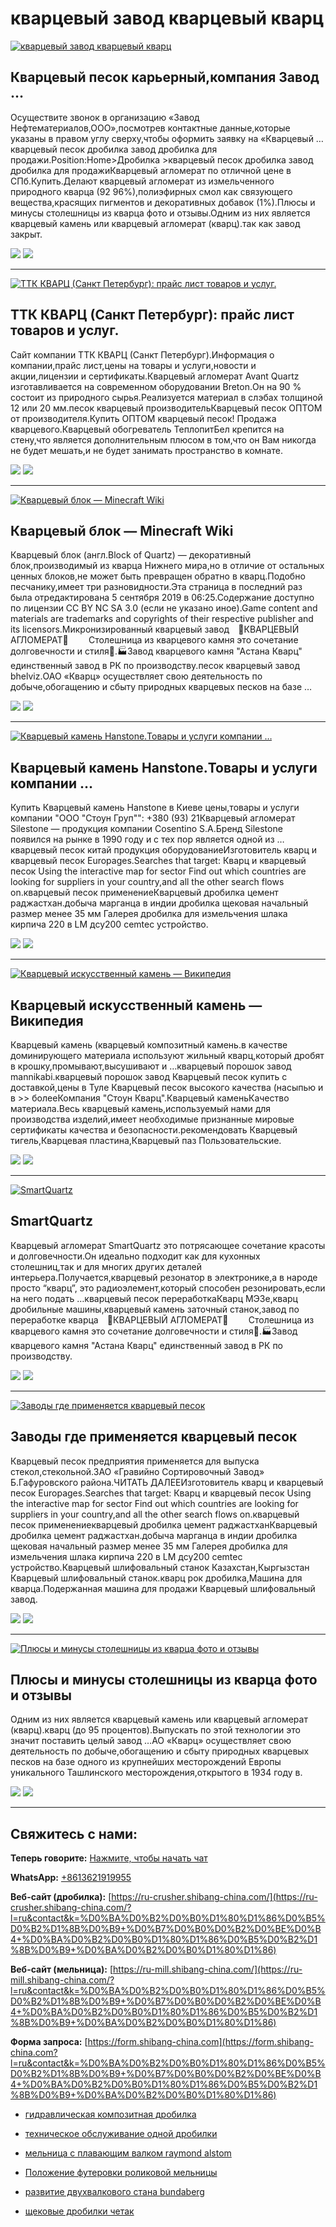 # кварцевый завод кварцевый кварц

<a href="https://swt.shibang-china.com/?l=ru&img&k=%D0%BA%D0%B2%D0%B0%D1%80%D1%86%D0%B5%D0%B2%D1%8B%D0%B9+%D0%B7%D0%B0%D0%B2%D0%BE%D0%B4+%D0%BA%D0%B2%D0%B0%D1%80%D1%86%D0%B5%D0%B2%D1%8B%D0%B9+%D0%BA%D0%B2%D0%B0%D1%80%D1%86" target="_blank">![кварцевый завод кварцевый кварц](http://static.shibang-china.com/all-800x300/784.jpg)</a>

## Кварцевый песок карьерный,компания Завод …
Осуществите звонок в организацию &#171;Завод Нефтематериалов,ООО&#187;,посмотрев контактные данные,которые указаны в правом углу сверху,чтобы оформить заявку на &#171;Кварцевый …кварцевый песок дробилка завод дробилка для продажи.Position:Home&gt;Дробилка &gt;кварцевый песок дробилка завод дробилка для продажиКварцевый агломерат по отличной цене в СПб.Купить.Делают кварцевый агломерат из измельченного природного кварца (92 96%),полиэфирных смол как связующего вещества,красящих пигментов и декоративных добавок (1%).Плюсы и минусы столешницы из кварца фото и отзывы.Одним из них является кварцевый камень или кварцевый агломерат (кварц).так как завод закрыт.


<a href="https://whatsapp.shibangsoft.com/WhatsApp.php" target="_blank" title="WhatsApp">![](http://static.shibang-china.com/icon/whatsapp.png)</a> <a href="https://swt.shibang-china.com/?l=ru&icon&k=%D0%BA%D0%B2%D0%B0%D1%80%D1%86%D0%B5%D0%B2%D1%8B%D0%B9+%D0%B7%D0%B0%D0%B2%D0%BE%D0%B4+%D0%BA%D0%B2%D0%B0%D1%80%D1%86%D0%B5%D0%B2%D1%8B%D0%B9+%D0%BA%D0%B2%D0%B0%D1%80%D1%86" target="_blank">![](http://static.shibang-china.com/icon/chat-ru.png)</a>

---

<a href="https://swt.shibang-china.com/?l=ru&img&k=%D0%BA%D0%B2%D0%B0%D1%80%D1%86%D0%B5%D0%B2%D1%8B%D0%B9+%D0%B7%D0%B0%D0%B2%D0%BE%D0%B4+%D0%BA%D0%B2%D0%B0%D1%80%D1%86%D0%B5%D0%B2%D1%8B%D0%B9+%D0%BA%D0%B2%D0%B0%D1%80%D1%86" target="_blank">![ТТК КВАРЦ (Санкт Петербург): прайс лист товаров и услуг.](http://static.shibang-china.com/all-800x300/177.jpg)</a>

## ТТК КВАРЦ (Санкт Петербург): прайс лист товаров и услуг.
Сайт компании ТТК КВАРЦ (Санкт Петербург).Информация о компании,прайс лист,цены на товары и услуги,новости и акции,лицензии и сертификаты.Кварцевый агломерат Avant Quartz изготавливается на современном оборудовании Breton.Он на 90 % состоит из природного сырья.Реализуется материал в слэбах толщиной 12 или 20 мм.песок кварцевый производительКварцевый песок ОПТОМ от производителя.Купить ОПТОМ кварцевый песок! Продажа кварцевого.Кварцевый обогреватель ТеплопитБел крепится на стену,что является дополнительным плюсом в том,что он Вам никогда не будет мешать,и не будет занимать пространство в комнате.


<a href="https://whatsapp.shibangsoft.com/WhatsApp.php" target="_blank" title="WhatsApp">![](http://static.shibang-china.com/icon/whatsapp.png)</a> <a href="https://swt.shibang-china.com/?l=ru&icon&k=%D0%BA%D0%B2%D0%B0%D1%80%D1%86%D0%B5%D0%B2%D1%8B%D0%B9+%D0%B7%D0%B0%D0%B2%D0%BE%D0%B4+%D0%BA%D0%B2%D0%B0%D1%80%D1%86%D0%B5%D0%B2%D1%8B%D0%B9+%D0%BA%D0%B2%D0%B0%D1%80%D1%86" target="_blank">![](http://static.shibang-china.com/icon/chat-ru.png)</a>

---

<a href="https://swt.shibang-china.com/?l=ru&img&k=%D0%BA%D0%B2%D0%B0%D1%80%D1%86%D0%B5%D0%B2%D1%8B%D0%B9+%D0%B7%D0%B0%D0%B2%D0%BE%D0%B4+%D0%BA%D0%B2%D0%B0%D1%80%D1%86%D0%B5%D0%B2%D1%8B%D0%B9+%D0%BA%D0%B2%D0%B0%D1%80%D1%86" target="_blank">![Кварцевый блок — Minecraft Wiki](http://static.shibang-china.com/all-800x300/855.jpg)</a>

## Кварцевый блок — Minecraft Wiki
Кварцевый блок (англ.Block of Quartz) — декоративный блок,производимый из кварца Нижнего мира,но в отличие от остальных ценных блоков,не может быть превращен обратно в кварц.Подобно песчанику,имеет три разновидности.Эта страница в последний раз была отредактирована 5 сентября 2019 в 06:25.Содержание доступно по лицензии CC BY NC SA 3.0 (если не указано иное).Game content and materials are trademarks and copyrights of their respective publisher and its licensors.Микронизированный кварцевый завод⠀ 🔰КВАРЦЕВЫЙ АГЛОМЕРАТ🔰 ⠀ ⠀ Столешница из кварцевого камня это сочетание долговечности и стиля🔆.🏭Завод кварцевого камня &quot;Астана Кварц&quot; единственный завод в РК по производству.песок кварцевый завод bhelviz.ОАО &#171;Кварц&#187; осуществляет свою деятельность по добыче,обогащению и сбыту природных кварцевых песков на базе …


<a href="https://whatsapp.shibangsoft.com/WhatsApp.php" target="_blank" title="WhatsApp">![](http://static.shibang-china.com/icon/whatsapp.png)</a> <a href="https://swt.shibang-china.com/?l=ru&icon&k=%D0%BA%D0%B2%D0%B0%D1%80%D1%86%D0%B5%D0%B2%D1%8B%D0%B9+%D0%B7%D0%B0%D0%B2%D0%BE%D0%B4+%D0%BA%D0%B2%D0%B0%D1%80%D1%86%D0%B5%D0%B2%D1%8B%D0%B9+%D0%BA%D0%B2%D0%B0%D1%80%D1%86" target="_blank">![](http://static.shibang-china.com/icon/chat-ru.png)</a>

---

<a href="https://swt.shibang-china.com/?l=ru&img&k=%D0%BA%D0%B2%D0%B0%D1%80%D1%86%D0%B5%D0%B2%D1%8B%D0%B9+%D0%B7%D0%B0%D0%B2%D0%BE%D0%B4+%D0%BA%D0%B2%D0%B0%D1%80%D1%86%D0%B5%D0%B2%D1%8B%D0%B9+%D0%BA%D0%B2%D0%B0%D1%80%D1%86" target="_blank">![Кварцевый камень Hanstone.Товары и услуги компании …](http://static.shibang-china.com/all-800x300/148.jpg)</a>

## Кварцевый камень Hanstone.Товары и услуги компании …
Купить Кварцевый камень Hanstone в Киеве цены,товары и услуги компании &quot;ООО &quot;Стоун Груп&quot;&quot;: +380 (93) 21Кварцевый агломерат Silestone — продукция компании Cosentino S.A.Бренд Silestone появился на рынке в 1990 году и с тех пор является одной из …кварцевый песок китай продукция оборудованиеИзготовитель кварц и кварцевый песок Europages.Searches that target: Кварц и кварцевый песок Using the interactive map for sector Find out which countries are looking for suppliers in your country,and all the other search flows on.кварцевый песок применениеКварцевый дробилка цемент раджастхан.добыча марганца в индии дробилка щековая начальный размер менее 35 мм Галерея дробилка для измельчения шлака кирпича 220 в LM дсу200 cemtec устройство.


<a href="https://whatsapp.shibangsoft.com/WhatsApp.php" target="_blank" title="WhatsApp">![](http://static.shibang-china.com/icon/whatsapp.png)</a> <a href="https://swt.shibang-china.com/?l=ru&icon&k=%D0%BA%D0%B2%D0%B0%D1%80%D1%86%D0%B5%D0%B2%D1%8B%D0%B9+%D0%B7%D0%B0%D0%B2%D0%BE%D0%B4+%D0%BA%D0%B2%D0%B0%D1%80%D1%86%D0%B5%D0%B2%D1%8B%D0%B9+%D0%BA%D0%B2%D0%B0%D1%80%D1%86" target="_blank">![](http://static.shibang-china.com/icon/chat-ru.png)</a>

---

<a href="https://swt.shibang-china.com/?l=ru&img&k=%D0%BA%D0%B2%D0%B0%D1%80%D1%86%D0%B5%D0%B2%D1%8B%D0%B9+%D0%B7%D0%B0%D0%B2%D0%BE%D0%B4+%D0%BA%D0%B2%D0%B0%D1%80%D1%86%D0%B5%D0%B2%D1%8B%D0%B9+%D0%BA%D0%B2%D0%B0%D1%80%D1%86" target="_blank">![Кварцевый искусственный камень — Википедия](http://static.shibang-china.com/all-800x300/1136.jpg)</a>

## Кварцевый искусственный камень — Википедия
Кварцевый камень (кварцевый композитный камень.в качестве доминирующего материала используют жильный кварц,который дробят в крошку,промывают,высушивают и …кварцевый порошок завод mannikabi.кварцевый порошок завод Кварцевый песок купить с доставкой,цены в Туле Кварцевый песок высокого качества (насыпью и в &gt;&gt; болееКомпания &quot;Стоун Кварц&quot;.Кварцевый каменьКачество материала.Весь кварцевый камень,используемый нами для производства изделий,имеет необходимые признанные мировые сертификаты качества и безопасности.рекомендовать Кварцевый тигель,Кварцевая пластина,Кварцевый паз Пользовательские.


<a href="https://whatsapp.shibangsoft.com/WhatsApp.php" target="_blank" title="WhatsApp">![](http://static.shibang-china.com/icon/whatsapp.png)</a> <a href="https://swt.shibang-china.com/?l=ru&icon&k=%D0%BA%D0%B2%D0%B0%D1%80%D1%86%D0%B5%D0%B2%D1%8B%D0%B9+%D0%B7%D0%B0%D0%B2%D0%BE%D0%B4+%D0%BA%D0%B2%D0%B0%D1%80%D1%86%D0%B5%D0%B2%D1%8B%D0%B9+%D0%BA%D0%B2%D0%B0%D1%80%D1%86" target="_blank">![](http://static.shibang-china.com/icon/chat-ru.png)</a>

---

<a href="https://swt.shibang-china.com/?l=ru&img&k=%D0%BA%D0%B2%D0%B0%D1%80%D1%86%D0%B5%D0%B2%D1%8B%D0%B9+%D0%B7%D0%B0%D0%B2%D0%BE%D0%B4+%D0%BA%D0%B2%D0%B0%D1%80%D1%86%D0%B5%D0%B2%D1%8B%D0%B9+%D0%BA%D0%B2%D0%B0%D1%80%D1%86" target="_blank">![SmartQuartz](http://static.shibang-china.com/all-800x300/1066.jpg)</a>

## SmartQuartz
Кварцевый агломерат SmartQuartz это потрясающее сочетание красоты и долговечности.Он идеально подходит как для кухонных столешниц,так и для многих других деталей интерьера.Получается,кварцевый резонатор в электронике,а в народе просто “кварц”, это радиоэлемент,который способен резонировать,если на него подать …кварцевый песок переработкаКварц МЭЗе,кварц дробильные машины,кварцевый камень заточный станок,завод по переработке кварца⠀ 🔰КВАРЦЕВЫЙ АГЛОМЕРАТ🔰 ⠀ ⠀ Столешница из кварцевого камня это сочетание долговечности и стиля🔆.🏭Завод кварцевого камня &quot;Астана Кварц&quot; единственный завод в РК по производству.


<a href="https://whatsapp.shibangsoft.com/WhatsApp.php" target="_blank" title="WhatsApp">![](http://static.shibang-china.com/icon/whatsapp.png)</a> <a href="https://swt.shibang-china.com/?l=ru&icon&k=%D0%BA%D0%B2%D0%B0%D1%80%D1%86%D0%B5%D0%B2%D1%8B%D0%B9+%D0%B7%D0%B0%D0%B2%D0%BE%D0%B4+%D0%BA%D0%B2%D0%B0%D1%80%D1%86%D0%B5%D0%B2%D1%8B%D0%B9+%D0%BA%D0%B2%D0%B0%D1%80%D1%86" target="_blank">![](http://static.shibang-china.com/icon/chat-ru.png)</a>

---

<a href="https://swt.shibang-china.com/?l=ru&img&k=%D0%BA%D0%B2%D0%B0%D1%80%D1%86%D0%B5%D0%B2%D1%8B%D0%B9+%D0%B7%D0%B0%D0%B2%D0%BE%D0%B4+%D0%BA%D0%B2%D0%B0%D1%80%D1%86%D0%B5%D0%B2%D1%8B%D0%B9+%D0%BA%D0%B2%D0%B0%D1%80%D1%86" target="_blank">![Заводы где применяется кварцевый песок](http://static.shibang-china.com/all-800x300/612.jpg)</a>

## Заводы где применяется кварцевый песок
Кварцевый песок предприятия применяется для выпуска стекол,стекольной.ЗАО &#171;Гравийно Сортировочный Завод&#187; Б.Гафуровского района.ЧИТАТЬ ДАЛЕЕИзготовитель кварц и кварцевый песок Europages.Searches that target: Кварц и кварцевый песок Using the interactive map for sector Find out which countries are looking for suppliers in your country,and all the other search flows on.кварцевый песок применениекварцевый дробилка цемент раджастханКварцевый дробилка цемент раджастхан.добыча марганца в индии дробилка щековая начальный размер менее 35 мм Галерея дробилка для измельчения шлака кирпича 220 в LM дсу200 cemtec устройство.Кварцевый шлифовальный станок Казахстан,Кыргызстан Кварцевый шлифовальный станок.кварц рок дробилка,Машина для кварца.Подержанная машина для продажи Кварцевый шлифовальный завод.


<a href="https://whatsapp.shibangsoft.com/WhatsApp.php" target="_blank" title="WhatsApp">![](http://static.shibang-china.com/icon/whatsapp.png)</a> <a href="https://swt.shibang-china.com/?l=ru&icon&k=%D0%BA%D0%B2%D0%B0%D1%80%D1%86%D0%B5%D0%B2%D1%8B%D0%B9+%D0%B7%D0%B0%D0%B2%D0%BE%D0%B4+%D0%BA%D0%B2%D0%B0%D1%80%D1%86%D0%B5%D0%B2%D1%8B%D0%B9+%D0%BA%D0%B2%D0%B0%D1%80%D1%86" target="_blank">![](http://static.shibang-china.com/icon/chat-ru.png)</a>

---

<a href="https://swt.shibang-china.com/?l=ru&img&k=%D0%BA%D0%B2%D0%B0%D1%80%D1%86%D0%B5%D0%B2%D1%8B%D0%B9+%D0%B7%D0%B0%D0%B2%D0%BE%D0%B4+%D0%BA%D0%B2%D0%B0%D1%80%D1%86%D0%B5%D0%B2%D1%8B%D0%B9+%D0%BA%D0%B2%D0%B0%D1%80%D1%86" target="_blank">![Плюсы и минусы столешницы из кварца фото и отзывы](http://static.shibang-china.com/all-800x300/1499.jpg)</a>

## Плюсы и минусы столешницы из кварца фото и отзывы
Одним из них является кварцевый камень или кварцевый агломерат (кварц).кварц (до 95 процентов).Выпускать по этой технологии это значит поставить целый завод …АО &#171;Кварц&#187; осуществляет свою деятельность по добыче,обогащению и сбыту природных кварцевых песков на базе одного из крупнейших месторождений Европы уникального Ташлинского месторождения,открытого в 1934 году в.

<a href="https://whatsapp.shibangsoft.com/WhatsApp.php" target="_blank" title="WhatsApp">![](http://static.shibang-china.com/icon/whatsapp.png)</a> <a href="https://swt.shibang-china.com/?l=ru&icon&k=%D0%BA%D0%B2%D0%B0%D1%80%D1%86%D0%B5%D0%B2%D1%8B%D0%B9+%D0%B7%D0%B0%D0%B2%D0%BE%D0%B4+%D0%BA%D0%B2%D0%B0%D1%80%D1%86%D0%B5%D0%B2%D1%8B%D0%B9+%D0%BA%D0%B2%D0%B0%D1%80%D1%86" target="_blank">![](http://static.shibang-china.com/icon/chat-ru.png)</a>

---
## Свяжитесь с нами:

**Теперь говорите:** [Нажмите, чтобы начать чат](https://swt.shibang-china.com?l=ru&contact&k=%D0%BA%D0%B2%D0%B0%D1%80%D1%86%D0%B5%D0%B2%D1%8B%D0%B9+%D0%B7%D0%B0%D0%B2%D0%BE%D0%B4+%D0%BA%D0%B2%D0%B0%D1%80%D1%86%D0%B5%D0%B2%D1%8B%D0%B9+%D0%BA%D0%B2%D0%B0%D1%80%D1%86)

**WhatsApp:**  [+8613621919955](https://whatsapp.shibangsoft.com/WhatsApp.php)

**Веб-сайт (дробилка):** [https://ru-crusher.shibang-china.com/](https://ru-crusher.shibang-china.com/?l=ru&contact&k=%D0%BA%D0%B2%D0%B0%D1%80%D1%86%D0%B5%D0%B2%D1%8B%D0%B9+%D0%B7%D0%B0%D0%B2%D0%BE%D0%B4+%D0%BA%D0%B2%D0%B0%D1%80%D1%86%D0%B5%D0%B2%D1%8B%D0%B9+%D0%BA%D0%B2%D0%B0%D1%80%D1%86)

**Веб-сайт (мельница):** [https://ru-mill.shibang-china.com/](https://ru-mill.shibang-china.com/?l=ru&contact&k=%D0%BA%D0%B2%D0%B0%D1%80%D1%86%D0%B5%D0%B2%D1%8B%D0%B9+%D0%B7%D0%B0%D0%B2%D0%BE%D0%B4+%D0%BA%D0%B2%D0%B0%D1%80%D1%86%D0%B5%D0%B2%D1%8B%D0%B9+%D0%BA%D0%B2%D0%B0%D1%80%D1%86)

**Форма запроса:** [https://form.shibang-china.com](https://form.shibang-china.com?l=ru&contact&k=%D0%BA%D0%B2%D0%B0%D1%80%D1%86%D0%B5%D0%B2%D1%8B%D0%B9+%D0%B7%D0%B0%D0%B2%D0%BE%D0%B4+%D0%BA%D0%B2%D0%B0%D1%80%D1%86%D0%B5%D0%B2%D1%8B%D0%B9+%D0%BA%D0%B2%D0%B0%D1%80%D1%86)

* [гидравлическая композитная дробилка](../125/%D0%B3%D0%B8%D0%B4%D1%80%D0%B0%D0%B2%D0%BB%D0%B8%D1%87%D0%B5%D1%81%D0%BA%D0%B0%D1%8F%20%D0%BA%D0%BE%D0%BC%D0%BF%D0%BE%D0%B7%D0%B8%D1%82%D0%BD%D0%B0%D1%8F%20%D0%B4%D1%80%D0%BE%D0%B1%D0%B8%D0%BB%D0%BA%D0%B0.md)

* [техническое обслуживание одной дробилки](../123/%D1%82%D0%B5%D1%85%D0%BD%D0%B8%D1%87%D0%B5%D1%81%D0%BA%D0%BE%D0%B5%20%D0%BE%D0%B1%D1%81%D0%BB%D1%83%D0%B6%D0%B8%D0%B2%D0%B0%D0%BD%D0%B8%D0%B5%20%D0%BE%D0%B4%D0%BD%D0%BE%D0%B9%20%D0%B4%D1%80%D0%BE%D0%B1%D0%B8%D0%BB%D0%BA%D0%B8.md)

* [мельница с плавающим валком raymond alstom](../122/%D0%BC%D0%B5%D0%BB%D1%8C%D0%BD%D0%B8%D1%86%D0%B0%20%D1%81%20%D0%BF%D0%BB%D0%B0%D0%B2%D0%B0%D1%8E%D1%89%D0%B8%D0%BC%20%D0%B2%D0%B0%D0%BB%D0%BA%D0%BE%D0%BC%20raymond%20alstom.md)

* [Положение футеровки роликовой мельницы](../124/%D0%9F%D0%BE%D0%BB%D0%BE%D0%B6%D0%B5%D0%BD%D0%B8%D0%B5%20%D1%84%D1%83%D1%82%D0%B5%D1%80%D0%BE%D0%B2%D0%BA%D0%B8%20%D1%80%D0%BE%D0%BB%D0%B8%D0%BA%D0%BE%D0%B2%D0%BE%D0%B9%20%D0%BC%D0%B5%D0%BB%D1%8C%D0%BD%D0%B8%D1%86%D1%8B.md)

* [развитие двухвалкового стана bundaberg](../122/%D1%80%D0%B0%D0%B7%D0%B2%D0%B8%D1%82%D0%B8%D0%B5%20%D0%B4%D0%B2%D1%83%D1%85%D0%B2%D0%B0%D0%BB%D0%BA%D0%BE%D0%B2%D0%BE%D0%B3%D0%BE%20%D1%81%D1%82%D0%B0%D0%BD%D0%B0%20bundaberg.md)

* [щековые дробилки четак](../122/%D1%89%D0%B5%D0%BA%D0%BE%D0%B2%D1%8B%D0%B5%20%D0%B4%D1%80%D0%BE%D0%B1%D0%B8%D0%BB%D0%BA%D0%B8%20%D1%87%D0%B5%D1%82%D0%B0%D0%BA.md)